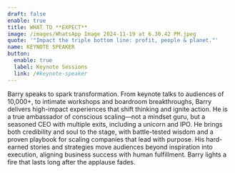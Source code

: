 ```yaml
---
draft: false
enable: true
title: WHAT TO **EXPECT**
image: /images/WhatsApp Image 2024-11-19 at 6.30.42 PM.jpeg
quote: '"Impact the triple bottom line: profit, people & planet."'
name: KEYNOTE SPEAKER
button:
  enable: true
  label: Keynote Sessions
  link: /#keynote-speaker
---
```


Barry speaks to spark transformation. From keynote talks to audiences of 10,000+, to intimate workshops and boardroom breakthroughs, Barry delivers high-impact experiences that shift thinking and ignite action.  He is a true ambassador of conscious scaling—not a mindset guru, but a seasoned CEO with multiple exits, including a unicorn and IPO. He brings both credibility and soul to the stage, with battle-tested wisdom and a proven playbook for scaling companies that lead with purpose. His hard-earned stories and strategies move audiences beyond inspiration into execution, aligning business success with human fulfillment. Barry lights a fire that lasts long after the applause fades.

